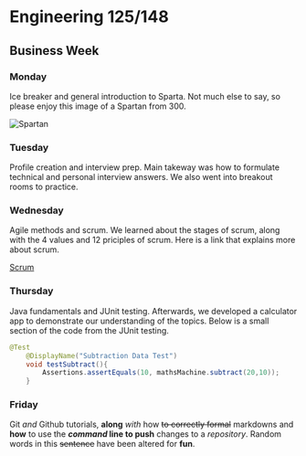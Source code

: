 # Engineering 125/148

## Business Week

### Monday

Ice breaker and general introduction to Sparta. Not much else to say, so please enjoy this image of a Spartan from 300.

![Spartan](https://a1cf74336522e87f135f-2f21ace9a6cf0052456644b80fa06d4f.ssl.cf2.rackcdn.com/images/characters/large/800/King-Leonidas.300.webp)

### Tuesday

Profile creation and interview prep. Main takeway was how to formulate technical and personal interview answers. We also went into breakout rooms to practice.

### Wednesday

Agile methods and scrum. We learned about the stages of scrum, along with the 4 values and 12 priciples of scrum. Here is a link that explains more about scrum.

[Scrum](https://www.scrum.org/resources/what-is-scrum)

### Thursday 

Java fundamentals and JUnit testing. Afterwards, we developed a calculator app to demonstrate our understanding of the topics. Below is a small section of the code from the JUnit testing.

```java
@Test
    @DisplayName("Subtraction Data Test")
    void testSubtract(){
        Assertions.assertEquals(10, mathsMachine.subtract(20,10));
    }
```

### Friday 

Git *and* Github tutorials, **along** *with* how ~~to correctly formal~~ markdowns and **how** to use the __*command* line to push__ changes to a *repository*. Random words in this ~~sentence~~ have been altered for **fun**.
